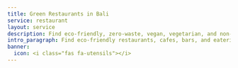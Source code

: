 ```yaml
---
title: Green Restaurants in Bali
service: restaurant
layout: service
description: Find eco-friendly, zero-waste, vegan, vegetarian, and non-veg restaurants in Bali with our free green business directory.
intro_paragraph: Find eco-friendly restaurants, cafes, bars, and eateries in Bali. Vegan, vegetarian, and non-veg restaurants are listed here, ensuring your meal will be a tasty and environmentally-conscious one.
banner:
  icon: <i class="fas fa-utensils"></i>
---
```


